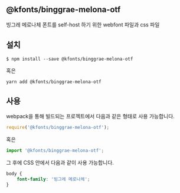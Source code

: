 
@kfonts/binggrae-melona-otf
---------------------

빙그레 메로나체 폰트를 self-host 하기 위한 webfont 파일과 css 파일

설치
----

```
$ npm install --save @kfonts/binggrae-melona-otf
```

혹은

```
yarn add @kfonts/binggrae-melona-otf
```

사용
----

webpack을 통해 빌드되는 프로젝트에서 다음과 같은 형태로 사용 가능합니다.

```js
require('@kfonts/binggrae-melona-otf');
```

혹은

```js
import '@kfonts/binggrae-melona-otf';
```

그 후에 CSS 안에서 다음과 같이 사용 가능합니다.

```css
body {
    font-family: '빙그레 메로나체';
}
```
